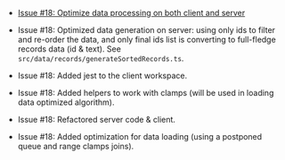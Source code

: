 - [Issue #18: Optimize data processing on both client and server](https://github.com/lilliputten/takemycode-dynamic-list/issues/18)

- Issue #18: Optimized data generation on server: using only ids to filter and re-order the data, and only final ids list is converting to full-fledge records data (id & text). See `src/data/records/generateSortedRecords.ts`.
- Issue #18: Added jest to the client workspace.
- Issue #18: Added helpers to work with clamps (will be used in loading data optimized algorithm).
- Issue #18: Refactored server code & client.
- Issue #18: Added optimization for data loading (using a postponed queue and range clamps joins).

